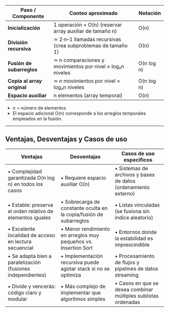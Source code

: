 | Paso / Componente           | Conteo aproximado                                            | Notación       |
|-----------------------------|--------------------------------------------------------------|----------------|
| **Inicialización**          | 1 operación + O(n) (reservar array auxiliar de tamaño n)     | O(n)           |
| **División recursiva**      | ≃ 2·n–1 llamadas recursivas (crea subproblemas de tamaño 1)  | O(n)           |
| **Fusión de subarreglos**   | ≃ n comparaciones y movimientos por nivel × log₂n niveles    | O(n log n)     |
| **Copia al array original** | ≃ n movimientos por nivel × log₂n niveles                   | O(n log n)     |
| **Espacio auxiliar**        | n elementos (array temporal)                                 | O(n)           |


- _n_ = número de elementos  
- El espacio adicional O(n) corresponde a los arreglos temporales empleados en la fusión.

---

## Ventajas, Desventajas y Casos de uso

| Ventajas                                                                                     | Desventajas                                                                                       | Casos de uso específicos                                           |
|----------------------------------------------------------------------------------------------|---------------------------------------------------------------------------------------------------|--------------------------------------------------------------------|
| • Complejidad garantizada O(n log n) en todos los casos                                      | • Requiere espacio auxiliar O(n)                                                                  | • Sistemas de archivos y bases de datos (ordenamiento externo)     |
| • Estable: preserva el orden relativo de elementos iguales                                   | • Sobrecarga de constante oculta en la copia/fusión de subarreglos                                | • Listas vinculadas (se fusiona sin índice aleatorio)             |
| • Excelente localidad de acceso en lectura secuencial                                        | • Menor rendimiento en arreglos muy pequeños vs. Insertion Sort                                   | • Entornos donde la estabilidad es imprescindible                 |
| • Se adapta bien a paralelización (fusiones independientes)                                  | • Implementación recursiva puede agotar stack si no se optimiza                                   | • Procesamiento de flujos y pipelines de datos streaming          |
| • Divide y vencerás: código claro y modular                                                  | • Más complejo de implementar que algoritmos simples                                             | • Casos en que se desea combinar múltiples sublistas ordenadas    |
